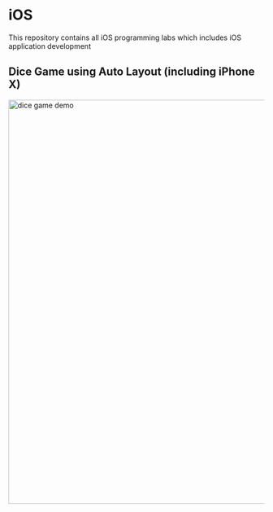 # iOS
This repository contains all iOS programming labs which includes iOS application development

## Dice Game using Auto Layout (including iPhone X)

<img width="794" alt="dice game demo" src="https://user-images.githubusercontent.com/31785416/36525560-92b2ab90-1778-11e8-9ac8-a103d984e47b.png">

